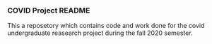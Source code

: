 ### COVID Project README

This a reposetory which contains code and work done for the covid
undergraduate reasearch project during the fall 2020 semester.
